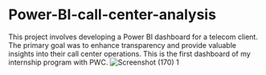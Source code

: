 # Power-BI-call-center-analysis
This project involves developing a Power BI dashboard for a telecom client. The primary goal was to enhance transparency and provide valuable insights into their call center operations. This is the first dashboard of my internship program with PWC.
![Screenshot (170) 1](https://github.com/AbhishekSuneja/Power-BI-call-center-analysis/assets/136248049/5262bdc8-64c3-4f1b-ab4a-2eb9e0eebb9e)

